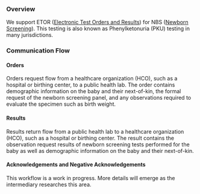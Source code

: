 ### Overview

We support ETOR ([Electronic Test Orders and Results](https://www.cdc.gov/csels/dls/public-health-laboratory-etor.html)) for NBS ([Newborn Screening](https://www.cdc.gov/newbornscreening/)).
This testing is also known as Phenylketonuria (PKU) testing in many jurisdictions.

### Communication Flow

#### Orders

Orders request flow from a healthcare organization (HCO), such as a hospital or birthing center, to a public health lab.
The order contains demographic information on the baby and their next-of-kin, the formal request of the newborn screening panel, and any observations required to evaluate the specimen such as birth weight.

#### Results

Results return flow from a public health lab to a healthcare organization (HCO), such as a hospital or birthing center. The result contains the observation request results of newborn screening tests performed for the baby as well as demographic information on the baby and their next-of-kin.

#### Acknowledgements and Negative Acknowledgements

This workflow is a work in progress.  More details will emerge as the intermediary researches this area.
